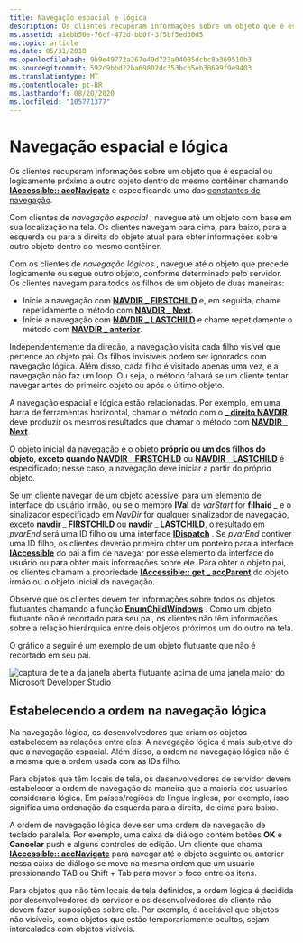 ```yaml
---
title: Navegação espacial e lógica
description: Os clientes recuperam informações sobre um objeto que é espacial ou logicamente próximo a outro objeto dentro do mesmo contêiner chamando IAccessible accNavigate e especificando uma das constantes de navegação.
ms.assetid: a1ebb50e-76cf-472d-bb0f-3f5bf5ed30d5
ms.topic: article
ms.date: 05/31/2018
ms.openlocfilehash: 9b9e49772a267e49d723a04005dcbc8a369510b3
ms.sourcegitcommit: 592c9bbd22ba69802dc353bcb5eb30699f9e9403
ms.translationtype: MT
ms.contentlocale: pt-BR
ms.lasthandoff: 08/20/2020
ms.locfileid: "105771377"
---
```

# <a name="spatial-and-logical-navigation"></a>Navegação espacial e lógica

Os clientes recuperam informações sobre um objeto que é espacial ou logicamente próximo a outro objeto dentro do mesmo contêiner chamando [**IAccessible:: accNavigate**](/windows/desktop/api/Oleacc/nf-oleacc-iaccessible-accnavigate) e especificando uma das [constantes de navegação](navigation-constants.md).

Com clientes de *navegação espacial* , navegue até um objeto com base em sua localização na tela. Os clientes navegam para cima, para baixo, para a esquerda ou para a direita do objeto atual para obter informações sobre outro objeto dentro do mesmo contêiner.

Com os clientes de *navegação lógicos* , navegue até o objeto que precede logicamente ou segue outro objeto, conforme determinado pelo servidor. Os clientes navegam para todos os filhos de um objeto de duas maneiras:

-   Inicie a navegação com [**NAVDIR \_ FIRSTCHILD**](navigation-constants.md) e, em seguida, chame repetidamente o método com [**NAVDIR \_ Next**](navigation-constants.md).
-   Inicie a navegação com [**NAVDIR \_ LASTCHILD**](navigation-constants.md) e chame repetidamente o método com [**NAVDIR \_ anterior**](navigation-constants.md).

Independentemente da direção, a navegação visita cada filho visível que pertence ao objeto pai. Os filhos invisíveis podem ser ignorados com navegação lógica. Além disso, cada filho é visitado apenas uma vez, e a navegação não faz um loop. Ou seja, o método falhará se um cliente tentar navegar antes do primeiro objeto ou após o último objeto.

A navegação espacial e lógica estão relacionadas. Por exemplo, em uma barra de ferramentas horizontal, chamar o método com o [**\_ direito NAVDIR**](navigation-constants.md) deve produzir os mesmos resultados que chamar o método com [**NAVDIR \_ Next**](navigation-constants.md).

O objeto inicial da navegação é o objeto **próprio ou um dos filhos do objeto, exceto quando** [**NAVDIR \_ FIRSTCHILD**](navigation-constants.md) ou [**NAVDIR \_ LASTCHILD**](navigation-constants.md) é especificado; nesse caso, a navegação deve iniciar a partir do próprio objeto.

Se um cliente navegar de um objeto acessível para um elemento de interface do usuário irmão, ou se o membro **lVal** de *varStart* for **filhaid \_** e o sinalizador especificado em *NavDir* for qualquer sinalizador de navegação, exceto [**navdir \_ FIRSTCHILD**](navigation-constants.md) ou [**navdir \_ LASTCHILD**](navigation-constants.md), o resultado em *pvarEnd* será uma ID filho ou uma interface [**IDispatch**](idispatch-interface.md) . Se *pvarEnd* contiver uma ID filho, os clientes deverão primeiro obter um ponteiro para a interface [**IAccessible**](/windows/desktop/api/oleacc/nn-oleacc-iaccessible) do pai a fim de navegar por esse elemento da interface do usuário ou para obter mais informações sobre ele. Para obter o objeto pai, os clientes chamam a propriedade [**IAccessible:: get \_ accParent**](/windows/desktop/api/Oleacc/nf-oleacc-iaccessible-get_accparent) do objeto irmão ou o objeto inicial da navegação.

Observe que os clientes devem ter informações sobre todos os objetos flutuantes chamando a função [**EnumChildWindows**](/windows/desktop/api/winuser/nf-winuser-enumchildwindows) . Como um objeto flutuante não é recortado para seu pai, os clientes não têm informações sobre a relação hierárquica entre dois objetos próximos um do outro na tela.

O gráfico a seguir é um exemplo de um objeto flutuante que não é recortado em seu pai.

![captura de tela da janela aberta flutuante acima de uma janela maior do Microsoft Developer Studio](images/floatob.gif)

## <a name="establishing-the-order-in-logical-navigation"></a>Estabelecendo a ordem na navegação lógica

Na navegação lógica, os desenvolvedores que criam os objetos estabelecem as relações entre eles. A navegação lógica é mais subjetiva do que a navegação espacial. Além disso, a ordem na navegação lógica não é a mesma que a ordem usada com as IDs filho.

Para objetos que têm locais de tela, os desenvolvedores de servidor devem estabelecer a ordem de navegação da maneira que a maioria dos usuários consideraria lógica. Em países/regiões de língua inglesa, por exemplo, isso significa uma ordenação da esquerda para a direita, de cima para baixo.

A ordem de navegação lógica deve ser uma ordem de navegação de teclado paralela. Por exemplo, uma caixa de diálogo contém botões **OK** e **Cancelar** push e alguns controles de edição. Um cliente que chama [**IAccessible:: accNavigate**](/windows/desktop/api/Oleacc/nf-oleacc-iaccessible-accnavigate) para navegar até o objeto seguinte ou anterior nessa caixa de diálogo se move na mesma ordem que um usuário pressionando TAB ou Shift + Tab para mover o foco entre os itens.

Para objetos que não têm locais de tela definidos, a ordem lógica é decidida por desenvolvedores de servidor e os desenvolvedores de cliente não devem fazer suposições sobre ele. Por exemplo, é aceitável que objetos não visíveis, como objetos que estão temporariamente ocultos, sejam intercalados com objetos visíveis.

 

 
